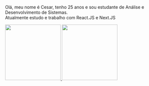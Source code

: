 Olá, meu nome é Cesar, tenho 25 anos e sou estudante de Análise e Desenvolvimento de Sistemas. <br/>
Atualmente estudo e trabalho com React.JS e Next.JS

<div>
  
  <a href="https://github.com/Jack-antunes-01">
  <img height="180em" src="https://github-readme-stats.vercel.app/api?username=cesarsrod&show_icons=true&theme=gotham&include_all_commits=true&count_private=true"/>
  <img height="180em" src="https://github-readme-stats.vercel.app/api/top-langs/?username=cesarsrod&layout=compact&langs_count=7&theme=gotham"/>
</div>
